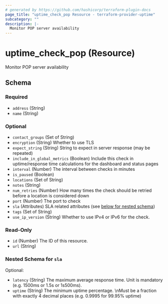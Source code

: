 ```yaml
---
# generated by https://github.com/hashicorp/terraform-plugin-docs
page_title: "uptime_check_pop Resource - terraform-provider-uptime"
subcategory: ""
description: |-
  Monitor POP server availability
---
```


# uptime_check_pop (Resource)

Monitor POP server availability



<!-- schema generated by tfplugindocs -->
## Schema

### Required

- `address` (String)
- `name` (String)

### Optional

- `contact_groups` (Set of String)
- `encryption` (String) Whether to use TLS
- `expect_string` (String) String to expect in server response (may be repeated)
- `include_in_global_metrics` (Boolean) Include this check in uptime/response time calculations for the dashboard and status pages
- `interval` (Number) The interval between checks in minutes
- `is_paused` (Boolean)
- `locations` (Set of String)
- `notes` (String)
- `num_retries` (Number) How many times the check should be retried before a location is considered down
- `port` (Number) The port to check
- `sla` (Attributes) SLA related attributes (see [below for nested schema](#nestedatt--sla))
- `tags` (Set of String)
- `use_ip_version` (String) Whether to use IPv4 or IPv6 for the check.

### Read-Only

- `id` (Number) The ID of this resource.
- `url` (String)

<a id="nestedatt--sla"></a>
### Nested Schema for `sla`

Optional:

- `latency` (String) The maximum average response time. Unit is mandatory (e.g. 1500ms or 1.5s or 1s500ms).
- `uptime` (String) The minimum uptime percentage. \nMust be a fraction with exactly 4 decimal places (e.g. 0.9995 for 99.95% uptime)


